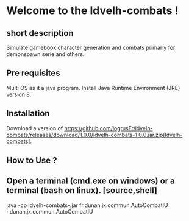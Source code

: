 # Welcome to the ldvelh-combats !

## short description
Simulate gamebook character generation and combats primarly for demonspawn serie and others.

## Pre requisites
Multi OS as it a java program.
Install Java Runtime Environment (JRE) version 8.

## Installation
Download a version of https://github.com/logrusFr/ldvelh-combats/releases/download/1.0.0/ldvelh-combats-1.0.0.jar.zip[ldvelh-combats].


## How to Use ?
Open a terminal (cmd.exe on windows) or a terminal (bash on linux).
[source,shell]
----
java -cp ldvelh-combats-<version>.jar fr.dunan.jx.commun.AutoCombatIU
r.dunan.jx.commun.AutoCombatIU